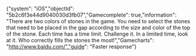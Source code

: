 {"system": "iOS","objectId": "5b2c6f3e44d9040030d3fb07","Gamecomplete": true,"information": "There are two colors of stones in the game. You need to select the stones that need to be placed in the gap according to the size and color of the top of the stone. Each time has a time limit. Challenge it. In a limited time, look at it. Who correctly fills the stones the most!","Gamecharts": "http://www.baidu.com/","guide": "Faster response"}
